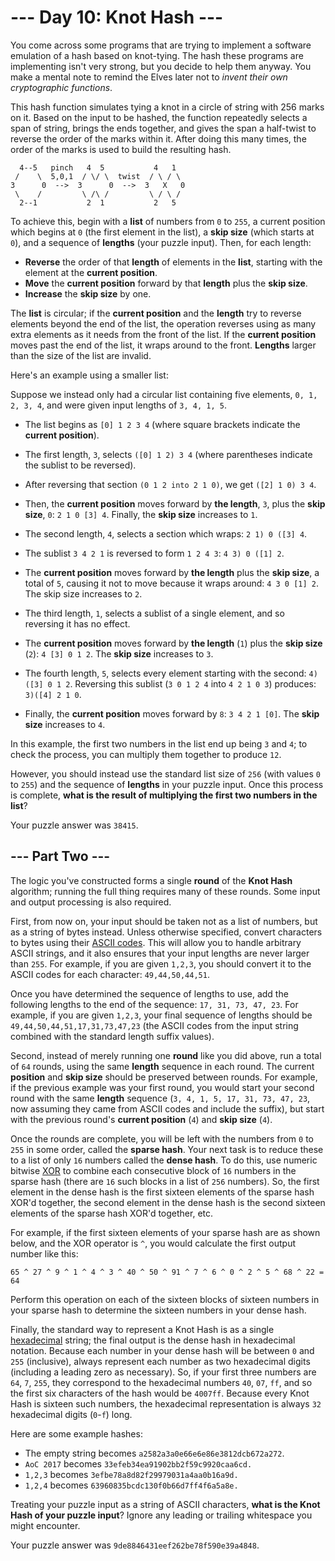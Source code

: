 # --- Day 10: Knot Hash ---

You come across some programs that are trying to implement a software emulation
of a hash based on knot-tying. The hash these programs are implementing isn't
very strong, but you decide to help them anyway. You make a mental note to
remind the Elves later not to _invent their own cryptographic functions_.

This hash function simulates tying a knot in a circle of string with 256 marks
on it. Based on the input to be hashed, the function repeatedly selects a span
of string, brings the ends together, and gives the span a half-twist to reverse
the order of the marks within it. After doing this many times, the order of the
marks is used to build the resulting hash.

```
  4--5   pinch   4  5           4   1
 /    \  5,0,1  / \/ \  twist  / \ / \
3      0  -->  3      0  -->  3   X   0
 \    /         \ /\ /         \ / \ /
  2--1           2  1           2   5
```

To achieve this, begin with a **list** of numbers from `0` to `255`, a current
position which begins at `0` (the first element in the list), a **skip size**
(which starts at `0`), and a sequence of **lengths** (your puzzle input). Then,
for each length:

* **Reverse** the order of that **length** of elements in the **list**,
  starting with the element at the **current position**.
* **Move** the **current position** forward by that **length** plus the **skip size**.
* **Increase** the **skip size** by one.

The **list** is circular; if the **current position** and the **length** try to
reverse elements beyond the end of the list, the operation reverses using as
many extra elements as it needs from the front of the list. If the **current
position** moves past the end of the list, it wraps around to the front.
**Lengths** larger than the size of the list are invalid.

Here's an example using a smaller list:

Suppose we instead only had a circular list containing five elements, `0, 1, 2,
3, 4`, and were given input lengths of `3, 4, 1, 5`.

* The list begins as `[0] 1 2 3 4` (where square brackets indicate the
  **current position**).
* The first length, `3`, selects `([0] 1 2) 3 4` (where parentheses indicate
  the sublist to be reversed).
* After reversing that section `(0 1 2 into 2 1 0)`, we get `([2] 1 0) 3 4`.
* Then, the **current position** moves forward by **the length**, `3`, plus the
  **skip size**, `0`: `2 1 0 [3] 4`. Finally, the **skip size** increases to
  `1`.

* The second length, `4`, selects a section which wraps: `2 1) 0 ([3] 4`.
* The sublist `3 4 2 1` is reversed to form `1 2 4 3`: `4 3) 0 ([1] 2`.
* The **current position** moves forward by **the length** plus the **skip
  size**, a total of `5`, causing it not to move because it wraps around: `4 3
  0 [1] 2`. The skip size increases to `2`.

* The third length, `1`, selects a sublist of a single element, and so
  reversing it has no effect.
* The **current position** moves forward by **the length** (`1`) plus the
  **skip size** (`2`): `4 [3] 0 1 2`. The **skip size** increases to `3`.

* The fourth length, `5`, selects every element starting with the second: `4)
  ([3] 0 1 2`. Reversing this sublist (`3 0 1 2 4` into `4 2 1 0 3`) produces:
  `3)([4] 2 1 0`.
* Finally, the **current position** moves forward by `8`: `3 4 2 1 [0]`. The
  **skip size** increases to `4`.

In this example, the first two numbers in the list end up being `3` and `4`; to
check the process, you can multiply them together to produce `12`.

However, you should instead use the standard list size of `256` (with values
`0` to `255`) and the sequence of **lengths** in your puzzle input. Once this
process is complete, **what is the result of multiplying the first two numbers
in the list**?

Your puzzle answer was `38415`.

## --- Part Two ---

The logic you've constructed forms a single **round** of the **Knot Hash**
algorithm; running the full thing requires many of these rounds. Some input and
output processing is also required.

First, from now on, your input should be taken not as a list of numbers, but as
a string of bytes instead. Unless otherwise specified, convert characters to
bytes using their [ASCII codes][1]. This will allow you to handle arbitrary ASCII
strings, and it also ensures that your input lengths are never larger than `255`.
For example, if you are given `1,2,3`, you should convert it to the ASCII codes
for each character: `49,44,50,44,51`.

Once you have determined the sequence of lengths to use, add the following
lengths to the end of the sequence: `17, 31, 73, 47, 23`. For example, if you
are given `1,2,3`, your final sequence of lengths should be
`49,44,50,44,51,17,31,73,47,23` (the ASCII codes from the input string combined
with the standard length suffix values).

Second, instead of merely running one **round** like you did above, run a total
of `64` rounds, using the same **length** sequence in each round. The current
**position** and **skip size** should be preserved between rounds. For example,
if the previous example was your first round, you would start your second round
with the same **length** sequence (`3, 4, 1, 5, 17, 31, 73, 47, 23`, now
assuming they came from ASCII codes and include the suffix), but start with the
previous round's **current position** (`4`) and **skip size** (`4`).

Once the rounds are complete, you will be left with the numbers from `0` to
`255` in some order, called the **sparse hash**. Your next task is to reduce
these to a list of only `16` numbers called the **dense hash**. To do this, use
numeric bitwise [XOR][2] to combine each consecutive block of `16` numbers in
the sparse hash (there are `16` such blocks in a list of `256` numbers). So,
the first element in the dense hash is the first sixteen elements of the sparse
hash XOR'd together, the second element in the dense hash is the second sixteen
elements of the sparse hash XOR'd together, etc.

For example, if the first sixteen elements of your sparse hash are as shown
below, and the XOR operator is `^`, you would calculate the first output number
like this:

`65 ^ 27 ^ 9 ^ 1 ^ 4 ^ 3 ^ 40 ^ 50 ^ 91 ^ 7 ^ 6 ^ 0 ^ 2 ^ 5 ^ 68 ^ 22 = 64`

Perform this operation on each of the sixteen blocks of sixteen numbers in your
sparse hash to determine the sixteen numbers in your dense hash.

Finally, the standard way to represent a Knot Hash is as a single
[hexadecimal][3] string; the final output is the dense hash in hexadecimal
notation. Because each number in your dense hash will be between `0` and `255`
(inclusive), always represent each number as two hexadecimal digits (including
a leading zero as necessary). So, if your first three numbers are `64`, `7`,
`255`, they correspond to the hexadecimal numbers `40`, `07`, `ff`, and so the
first six characters of the hash would be `4007ff`. Because every Knot Hash is
sixteen such numbers, the hexadecimal representation is always `32` hexadecimal
digits (`0`-`f`) long.

Here are some example hashes:

* The empty string becomes `a2582a3a0e66e6e86e3812dcb672a272`.
* `AoC 2017` becomes `33efeb34ea91902bb2f59c9920caa6cd.`
* `1,2,3` becomes `3efbe78a8d82f29979031a4aa0b16a9d.`
* `1,2,4` becomes `63960835bcdc130f0b66d7ff4f6a5a8e.`

Treating your puzzle input as a string of ASCII characters, **what is the Knot
Hash of your puzzle input**? Ignore any leading or trailing whitespace you
might encounter.

Your puzzle answer was `9de8846431eef262be78f590e39a4848`.

[1]: https://en.wikipedia.org/wiki/ASCII#Printable_characters
[2]: https://en.wikipedia.org/wiki/Bitwise_operation#XOR
[3]: https://en.wikipedia.org/wiki/Hexadecimal

